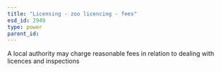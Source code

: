 ```yaml
---
title: "Licensing - zoo licencing - fees"
esd_id: 2949
type: power
parent_id:  
---
```


A local authority may charge reasonable fees in relation to dealing with licences and inspections

